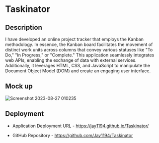 # Taskinator

## Description
I have developed an online project tracker that employs the Kanban methodology. In essence, the Kanban board facilitates the movement of distinct work units across columns that convey various statuses like "To Do," "In Progress," or "Complete." This application seamlessly integrates web APIs, enabling the exchange of data with external services. Additionally, it leverages HTML, CSS, and JavaScript to manipulate the Document Object Model (DOM) and create an engaging user interface.

## Mock up
![Screenshot 2023-08-27 010235](https://github.com/Jay1194/Taskinator/assets/105843570/9a6c028f-5ce7-4e83-a701-a9dc89a8e796)



## Deployment

* Application Deployment URL - https://jay1194.github.io/Taskinator/

*  GitHub Repository - https://github.com/Jay1194/Taskinator
